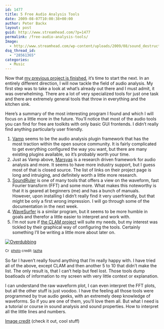 ```yaml
---
id: 1477
title: 5 Free Audio Analysis Tools
date: 2009-08-07T10:00:38+00:00
author: Peter Backx
layout: post
guid: http://www.streamhead.com/?p=1477
permalink: /free-audio-analysis-tools/
Image:
  - http://www.streamhead.com/wp-content/uploads/2009/08/sound_destruction_unit.png
dsq_thread_id:
  - "28561365"
categories:
  - Music
---
```

Now that <a title="GTA Chinatown Wars, the Story and End" href="http://www.streamhead.com/gta-chinatown-wars-story/" target="_blank">my previous project is finished</a>, it&#8217;s time to start the next. In an entirely different direction, I will now tackle the field of audio analysis. My first step was to take a look at what&#8217;s already out there and I must admit, it was overwhelming. There are a lot of very specialized tools for just one task and there are extremely general tools that throw in everything and the kitchen sink.

Here&#8217;s a summary of the most interesting program I found and which I will focus on a little more in the future. You&#8217;ll notice that most of the audio tools you can find for free are toolkits with only basic GUI frontends. I didn&#8217;t really find anything particularly user friendly.

  1. <a title="Vamp Plugins" href="http://www.vamp-plugins.org/" target="_blank">Vamp</a> seems to be the audio analysis plugin framework that has the most traction within the open source community. It is fairly complicated to get everything configured the way you want, but there are many existing plugins available, so it&#8217;s probably worth your time.
  2. Just as Vamp above, <a title="Marsyas" href="http://marsyas.sness.net/" target="_blank">Marsyas</a> is a research driven framework for audio analysis and more. It seems to have more industry support, but I guess most of that is closed source. The list of links on their project page is long and intruiging, and definitely worth a little more research.
  3. <a title="SoundRuler" href="http://soundruler.sourceforge.net/main/?xlang=English" target="_blank">SoundRuler</a> is one of many tools that offers a view on the waveform, fast Fourier transform (FFT) and some more. What makes this noteworthy is that it is geared at beginners (me) and has a bunch of manuals. However, upon installing I didn&#8217;t really find it very userfriendly, but that might be only a first wrong impression. I will go through some of the documentation in the next week.
  4. <a title="WaveSurfer" href="http://www.speech.kth.se/wavesurfer/index.html" target="_blank">WaveSurfer</a> is a similar program, but it seems to be more humble in goals and therefor a little easier to interpret and work with.
  5. I&#8217;m not sure if <a title="C++ Library for Audio and Music" href="http://clam-project.org/" target="_blank">the CLAM project</a> will suite my needs, but my interest was tickled by their graphical way of configuring the tools. Certainly something I&#8217;ll be writing a little more about later on.

<a title="Overdubbing" href="http://www.flickr.com/photos/92135637@N00/3101873296/" target="_blank"><img src="http://farm4.static.flickr.com/3079/3101873296_ecf2a4d396_m.jpg" border="0" alt="Overdubbing" /></a>
  
<small><a title="Attribution-NoDerivs License" href="http://creativecommons.org/licenses/by-nd/2.0/" target="_blank"><img src="http://www.streamhead.com/wp-content/plugins/photo-dropper/images/cc.png" border="0" alt="Creative Commons License" width="16" height="16" align="absmiddle" /></a> <a href="http://www.photodropper.com/photos/" target="_blank">photo</a> credit: <a title="lazha" href="http://www.flickr.com/photos/92135637@N00/3101873296/" target="_blank">lazha</a></small>

So far I haven&#8217;t really found anything that I&#8217;m really happy with. I have tried all of the above, except CLAM and then another 5 to 10 that didn&#8217;t make the list. The only result is, that I can&#8217;t help but feel lost. Those tools dump boatloads of information to my screen with very little context or explanation.

I can understand the raw waveform plot, I can even interpret the FFT plots, but all the other stuff is just voodoo. I have the feeling all those tools were programmed by true audio geeks, with an extremely deep knowledge of waveforms. So if you are one of them, you&#8217;ll love them all. But what I need is a tutorial or course in sound analysis and sound properties. How to interpret all the little lines and numbers.

<a title="Sound Destruction Unit on Flickr" href="http://www.flickr.com/photos/farnea/461252746/" target="_blank">Image credit</a> (check it out, cool stuff)

<!-- AddThis Advanced Settings generic via filter on the_content -->

<!-- AddThis Share Buttons generic via filter on the_content -->